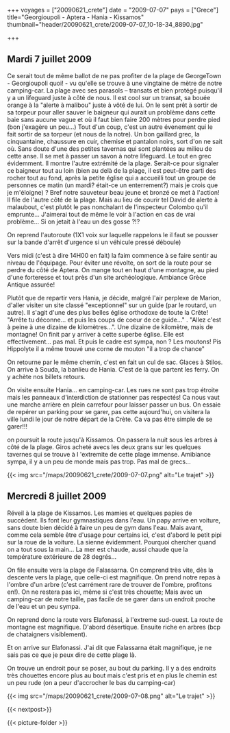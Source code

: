 +++
voyages = ["20090621_crete"]
date = "2009-07-07"
pays = ["Grece"]
title="Georgioupoli  - Aptera - Hania - Kissamos"
thumbnail="header/20090621_crete/2009-07-07_10-18-34_8890.jpg"

+++


## Mardi 7 juillet 2009

Ce serait tout de même ballot de ne pas profiter de la plage de GeorgeTown -  Georgioupoli quoi! - vu qu'elle se trouve à une vingtaine de mètre de notre camping-car. La plage avec ses parasols – transats et bien protégé puisqu'il y a un lifeguard juste à côté de nous. Il est cool sur un transat, sa bouée orange à la "alerte à malibou" juste à vôté de lui. On le sent prêt à sortir de sa torpeur pour aller sauver le baigneur qui aurait un problème dans cette baie sans aucune vague et où il faut bien faire 200 mètres pour perdre pied (bon j'exagère un peu...) Tout d'un coup, c'est un autre évenement qui le fait sortir de sa torpeur (et nous de la notre). Un bon gaillard grec, la cinquantaine, chaussure en cuir, chemise et pantalon noirs, sort d'on ne sait où. Sans doute d'une des petites tavernas qui sont plantées au milieu de cette anse. Il se met à passer un savon à notre lifeguard. Le tout en grec évidemment. Il montre l'autre extrémité de la plage. Serait-ce pour signaler ce baigneur tout au loin (bien au delà de la plage, il est peut-être parti des rocher tout au fond, après la petite église qui a accueilli tout un groupe de personnes ce matin (un mardi? était-ce un enterrement?) mais je crois que je m'éloigne) ? Bref notre sauveteur beau jeune et bronzé ce met à l'action! Il file de l'autre côté de la plage. Mais au lieu de courir tel David de alerte à malaubout, c'est plutôt le pas nonchalant de l'inspecteur Colombo qu'il emprunte... J'aimerai tout de même le voir à l'action en cas de vrai problème... Si on jetait à l'eau un des gosse ?!?

On reprend l'autoroute (1X1 voix sur laquelle rappelons le il faut se pousser sur la bande d'arrêt d'urgence si un véhicule pressé déboule)

Vers midi (c'est à dire 14H00 en fait) la faim commence à se faire sentir au niveau de l'équipage. Pour éviter une révolte, on sort de la route pour se perdre du côté de Aptera. On mange tout en haut d'une montagne, au pied d'une forteresse et tout près d'un site archéologique. Ambiance Grèce Antique assurée!

Plutôt que de repartir vers Hania, je décide, malgré l'air perplexe de Marion, d'aller visiter un site classé "exceptionnel" sur un guide (par le routard, un autre). Il s'agit d'une des plus belles église orthodoxe de toute la Crête! "Arrête tu déconne... et puis les coups de coeur de ce guide..." . "Allez c'est à peine à une dizaine de kilomètres...". Une dizaine de kilomètre, mais de montagne! On finit par y arriver à cette superbe église. Elle est effectivement... pas mal. Et puis le cadre est sympa, non ? Les moutons! Pis Hippolyte il a même trouvé une corne de mouton "il a trop de chance"

On retourne par le même chemin, c'est en fait un cul de sac. Glaces à Stilos. On arrive à Souda, la banlieu de Hania. C'est de là que partent les ferry. On y achète nos billets retours.

On visite ensuite Hania... en camping-car. Les rues ne sont pas trop étroite mais les panneaux d'interdiction de stationner pas respectés! Ca nous vaut une marche arrière en plein carrefour pour laisser passer un bus. On essaie de repérer un parking pour se garer, pas cette aujourd'hui, on visitera la ville lundi le jour de notre départ de la Crète. Ca va pas être simple de se garer!!!

on poursuit la route jusqu'à Kissamos. On passera la nuit sous les arbres à côté de la plage. Giros acheté avecs les deux grans sur les quelques tavernes qui se trouve à l 'extremite de cette plage immense. Amibiance sympa, il y a un peu de monde mais pas trop. Pas mal de grecs...

{{< img src="/maps/20090621_crete/2009-07-07.png" alt="Le trajet" >}}



## Mercredi 8 juillet 2009

Réveil à la plage de Kissamos. Les mamies et quelques papies de succèdent. Ils font leur gymnastiques dans l'eau. Un papy arrive en voiture, sans doute bien décidé à faire un peu de gym dans l'eau. Mais avant, comme cela semble être d'usage pour certains ici, c'est d'abord le petit pipi sur la roue de la voiture. La sienne évidemment. Pourquoi chercher quand on a tout sous la main...
La mer est chaude, aussi chaude que la température extérieure de 28 degrés...

On file ensuite vers la plage de Falassarna. On comprend très vite, dès la descente vers la plage, que celle-ci est magnifique. On prend notre repas à l'ombre d'un arbre (c'est carrément rare de trouver de l'ombre, profitons en!). On ne restera pas ici, même si c'est très chouette; Mais avec un camping-car de notre taille, pas facile de se garer dans un endroit proche de l'eau et un peu sympa.

On reprend donc la route vers Elafonassi, à l'extreme sud-ouest. La route de montagne est magnifique. D'abord désertique. Ensuite riche en arbres (bcp de chataigners visiblement).

Et on arrive sur Elafonassi. J'ai dit que  Falassarna était magnifique, je ne sais pas ce que je peux dire de cette plage là.

On trouve un endroit pour se poser, au bout du parking. Il y a des endroits très chouettes encore plus au bout mais c'est pris et en plus le chemin est un peu rude (on a peur d'accrocher le bas du camping-car)

{{< img src="/maps/20090621_crete/2009-07-08.png" alt="Le trajet" >}}

{{< nextpost>}}

{{< picture-folder  >}}

